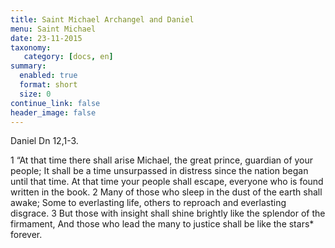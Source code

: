 ```yaml
---
title: Saint Michael Archangel and Daniel
menu: Saint Michael
date: 23-11-2015
taxonomy:
   category: [docs, en]
summary:
  enabled: true
  format: short
  size: 0
continue_link: false
header_image: false
---
```


Daniel Dn 12,1-3.

1 “At that time there shall arise Michael, the great prince, guardian of your people;
It shall be a time unsurpassed in distress since the nation began until that time.
At that time your people shall escape, everyone who is found written in the book.
2 Many of those who sleep in the dust of the earth shall awake;
Some to everlasting life, others to reproach and everlasting disgrace.
3 But those with insight shall shine brightly like the splendor of the firmament,
And those who lead the many to justice shall be like the stars* forever.